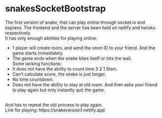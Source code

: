 # snakesSocketBootstrap
The first version of snake, that can play online through socket.io and express. The frontend and the server has been held on netlify and heroku respectively.
<br>
It has only enough abilities for playing online. 
  + 1 player will create room, and send the room ID to your friend. And the game starts immediately.
  + The game ends when the snake bites itself or hits the wall. <br>
Some lacking functions: 
  + It does not have the ability to count time 3 2 1 Start.
  + Can't calculate score, the snake is just longer.
  + No time countdown.
  + Does not have the ability to stay at old room. And then asks your friend to play again but only instantly quit the game.
  <br>
  And has to repeat the old process to play again.
  <br>
Link for playing: https://snakeversion1.netlify.app
